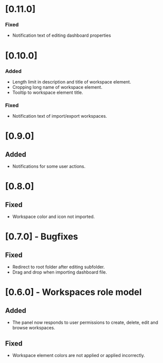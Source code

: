 # [0.11.0]

### Fixed

- Notification text of editing dashboard properties

# [0.10.0]

### Added

- Length limit in description and title of workspace element.
- Cropping long name of workspace element.
- Tooltip to workspace element title.

### Fixed

- Notification text of import/export workspaces.

# [0.9.0]

## Added

- Notifications for some user actions.

# [0.8.0]

## Fixed

- Workspace color and icon not imported.

# [0.7.0] - Bugfixes

## Fixed

- Redirect to root folder after editing subfolder.
- Drag and drop when importing dashboard file.

# [0.6.0] - Workspaces role model

## Added

- The panel now responds to user permissions to create, delete, edit and browse workspaces.

## Fixed

- Workspace element colors are not applied or applied incorrectly.
